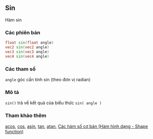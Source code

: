 ## Sin
Hàm sin

### Các phiên bản
```glsl
float sin(float angle)  
vec2 sin(vec2 angle)  
vec3 sin(vec3 angle)  
vec4 sin(vec4 angle)
```

### Các tham số
```angle``` góc cần tính sin (theo đơn vị radian)

### Mô tả
```sin()``` trả về kết quả của biểu thức ```sin( angle )```

<div class="simpleFunction" data="y = sin(x); "></div>

### Tham khảo thêm
[acos](/glossary/?lan=vi&search=acos), [cos](/glossary/?lan=vi&search=cos), [asin](/glossary/?lan=vi&search=asin), [tan](/glossary/?lan=vi&search=tan), [atan](/glossary/?lan=vi&search=atan), [Các hàm số cơ bản (Hàm hình dạng - Shape function)](/05/?lan=vi)
